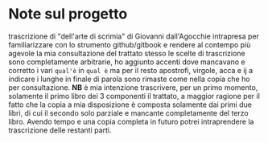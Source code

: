 # Note sul progetto

trascrizione di "dell'arte di scrimia" di Giovanni dall'Agocchie intrapresa per familiarizzare con lo strumento github/gitbook e rendere al contempo più agevole la mia consultazione del trattato stesso le scelte di trascrizione sono completamente arbitrarie, ho aggiunto accenti dove mancavano e corretto i vari `qual'è` in `qual è` ma per il resto apostrofi, virgole, acca e ij a indicare i lunghe in finale di parola sono rimaste come nella copia che ho per consultazione. 
**NB** è mia intenzione trascrivere, per un primo momento, solamente il primo libro dei 3 componenti il trattato, a maggior ragione per il fatto che la copia a mia disposizione è composta solamente dai primi due libri, di cui il secondo solo parziale e mancante completamente del terzo libro. Avendo tempo e una copia completa in futuro potrei intraprendere la trascrizione delle restanti parti.


